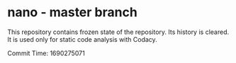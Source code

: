 # nano - master branch

This repository contains frozen state of the repository.
Its history is cleared. It is used only for static code
analysis with Codacy.

Commit Time: 1690275071